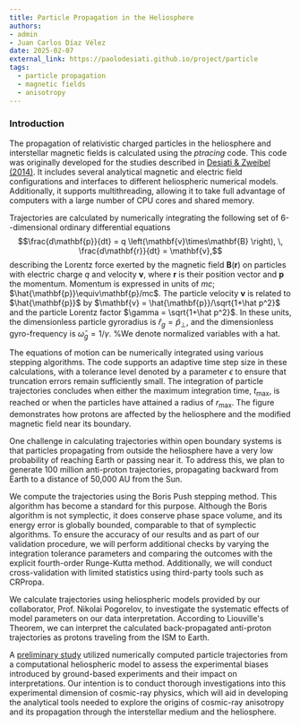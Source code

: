 ```yaml
---
title: Particle Propagation in the Heliosphere
authors:
- admin
- Juan Carlos Díaz Vélez
date: 2025-02-07
external_link: https://paolodesiati.github.io/project/particle
tags:
  - particle propagation
  - magnetic fields
  - anisotropy
---
```


### Introduction

The propagation of relativistic charged particles in the heliosphere and interstellar magnetic fields is calculated using the
_ptracing_ code. This code was originally developed for the studies described in [Desiati & Zweibel (2014)](https://iopscience.iop.org/article/10.1088/0004-637X/791/1/51). It includes several
analytical magnetic and electric field configurations and interfaces to different heliospheric numerical models. Additionally,
it supports multithreading, allowing it to take full advantage of computers with a large number of CPU cores and shared memory. 

Trajectories are calculated by numerically integrating the following set of 6--dimensional ordinary differential equations
$$\frac{d\mathbf{p}}{dt} = q \left(\mathbf{v}\times\mathbf{B} \right), \, \frac{d\mathbf{r}}{dt} = \mathbf{v},$$
describing the Lorentz force exerted by the magnetic field $\mathbf{B}(\mathbf{r})$ on particles with electric charge $q$ and
velocity $\mathbf{v}$, where $\mathbf{r}$ is their position vector and $\mathbf{p}$ the momentum. 
Momentum is expressed in units of $mc$; $\hat{\mathbf{p}}\equiv\mathbf{p}/mc$. The particle velocity $\mathbf{v}$ is 
related to $\hat{\mathbf{p}}$ by $\mathbf{v} = \hat{\mathbf{p}}/\sqrt{1+\hat p^2}$ and the particle Lorentz factor 
$\gamma = \sqrt{1+\hat p^2}$. In these units, the dimensionless particle gyroradius is $\hat r_g = \hat p_{\perp}$, 
and the dimensionless gyro-frequency is $\hat \omega_g = 1/\gamma$.  %We denote normalized variables with a hat. 

The equations of motion can be numerically integrated using various stepping algorithms. The code supports an adaptive 
time step size in these calculations, with a tolerance level denoted by a parameter $\epsilon$ to ensure that truncation 
errors remain sufficiently small. 
The integration of particle trajectories concludes when either the maximum integration time, $t_\mathrm{max}$, is reached 
or when the particles have attained a radius of $r_\mathrm{max}$. The figure demonstrates how protons are 
affected by the heliosphere and the modified magnetic field near its boundary.

One challenge in calculating trajectories within open boundary systems is that particles propagating from outside the heliosphere have a very low probability of reaching Earth or passing near it. To address this, we plan to generate 100 million anti-proton trajectories, propagating backward from Earth to a distance of 50,000 AU from the Sun.

We compute the trajectories using the Boris Push stepping method. This algorithm has become a standard for this purpose.
Although the Boris algorithm is not symplectic, it does conserve phase space volume, and its energy error is globally bounded,
comparable to that of symplectic algorithms. To ensure the accuracy of our results and as part of our
validation procedure, we will perform additional checks by varying the integration tolerance parameters and comparing the
outcomes with the explicit fourth-order Runge-Kutta method. Additionally, we will conduct cross-validation with limited
statistics using third-party tools such as CRPropa.

We calculate trajectories using heliospheric models provided by our collaborator, Prof. Nikolai Pogorelov, to investigate
the systematic effects of model parameters on our data interpretation. According to Liouville's Theorem, we can interpret the
calculated back-propagated anti-proton trajectories as protons traveling from the ISM to Earth.

A [preliminary study](https://pos.sissa.it/358/1076/) utilized numerically computed particle trajectories from a computational heliospheric model to assess the experimental biases introduced by ground-based experiments and their impact on interpretations. Our intention is to conduct thorough investigations into this experimental dimension of cosmic-ray physics, which will aid in developing the analytical tools needed to explore the origins of cosmic-ray anisotropy and its propagation through the interstellar medium and the heliosphere.


<!--more-->
